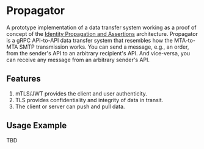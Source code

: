 # Propagator

A prototype implementation of a data transfer system working as a proof of concept of the [Identity Propagation and Assertions](https://github.com/umalabs/identity-propagation-and-assertions) architecture. Propagator is a gRPC API-to-API data transfer system that resembles how the MTA-to-MTA SMTP transmission works. You can send a message, e.g., an order, from the sender's API to an arbitrary recipient's API. And vice-versa, you can receive any message from an arbitrary sender's API.

## Features

1. mTLS/JWT provides the client and user authenticity.
2. TLS provides confidentiality and integrity of data in transit.
3. The client or server can push and pull data.

## Usage Example

TBD
